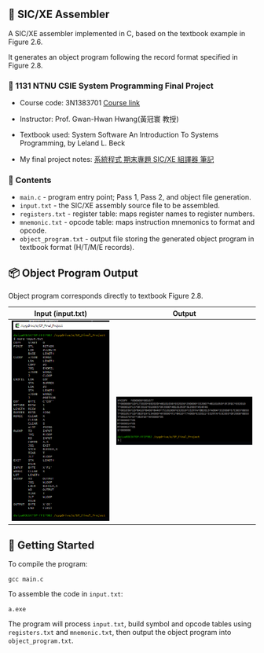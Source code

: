 ## 📝 SIC/XE Assembler

A SIC/XE assembler implemented in C, based on the textbook example in Figure 2.6.  

It generates an object program following the record format specified in Figure 2.8.

### 🔗 1131 NTNU CSIE System Programming Final Project

- Course code: 3N1383701 [Course link](https://web.ntnu.edu.tw/~ghhwang/course.html)

- Instructor: Prof. Gwan-Hwan Hwang(黃冠寰 教授)

- Textbook used: System Software An Introduction To Systems Programming, by Leland L. Beck 

- My final project notes: [系統程式 期末專題 SIC/XE 組譯器 筆記](https://hackmd.io/@Dylan-Dai/rJlpnliIye)

### 📁 Contents
- `main.c` - program entry point; Pass 1, Pass 2, and object file generation.
- `input.txt` - the SIC/XE assembly source file to be assembled.
- `registers.txt` - register table: maps register names to register numbers.
- `mnemonic.txt` - opcode table: maps instruction mnemonics to format and opcode.
- `object_program.txt` - output file storing the generated object program in textbook format (H/T/M/E records).

## 📦 Object Program Output
Object program corresponds directly to textbook Figure 2.8.

| Input (input.txt) | Output |
|-------------|-----------------|
| ![Input](image/1.PNG) | ![Output](image/2.PNG) |

## 🚀 Getting Started
To compile the program:
```
gcc main.c
```
To assemble the code in `input.txt`:
```
a.exe
```
The program will process `input.txt`, build symbol and opcode tables using `registers.txt` and `mnemonic.txt`, then output the object program into `object_program.txt`.
